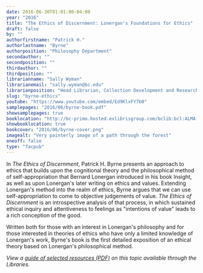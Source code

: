 ```yaml
---
date: 2016-06-30T01:01:00-04:00
year: "2016"
title: "The Ethics of Discernment: Lonergan's Foundations for Ethics"
draft: false
by: ""
authorfirstname: "Patrick H."
authorlastname: "Byrne"
authorposition: "Philosophy Department"
secondauthor: ""
secondposition: ""
thirdauthor: ""
thirdposition: ""
librarianname: "Sally Wyman"
librarianemail: "sally.wyman@bc.edu"
librarianposition: "Head Librarian, Collection Development and Research Services"
slug: "byrne-ethics"
youtube: "https://www.youtube.com/embed/Ed9KlxFY7b0"
samplepages: "2016/06/byrne-book.pdf"
showsamplepages: true
booklocation: "http://bc-primo.hosted.exlibrisgroup.com/bclib:bcl:ALMA-BC21458261260001021"
showbooklocation: true
bookcover: "2016/06/byrne-cover.png"
imagealt: "Very painterly image of a path through the forest"
oneoff: false
type: "facpub"
---
```


In <em>The Ethics of Discernment</em>, Patrick H. Byrne presents an approach to ethics that builds upon the cognitional theory and the philosophical method of self-appropriation that Bernard Lonergan introduced in his book Insight, as well as upon Lonergan's later writing on ethics and values.
Extending Lonergan's method into the realm of ethics, Byrne argues that we can use self-appropriation to come to objective judgements of value. <em>The Ethics of Discernment</em> is an introspective analysis of that process, in which sustained ethical inquiry and attentiveness to feelings as "intentions of value" leads to a rich conception of the good.

Written both for those with an interest in Lonergan's philosophy and for those interested in theories of ethics who have only a limited knowledge of Lonergan's work, Byrne's book is the first detailed exposition of an ethical theory based on Lonergan's philosophical method.


<em>View a <a href="http://library.bc.edu/images/facpub/2016/06/byrne-guide.pdf">guide of selected resources (PDF)</a> on this topic available through the Libraries. </em>
